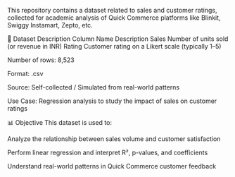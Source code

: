 This repository contains a dataset related to sales and customer ratings, collected for academic analysis of Quick Commerce platforms like Blinkit, Swiggy Instamart, Zepto, etc.

📄 Dataset Description
Column Name	Description
Sales	Number of units sold (or revenue in INR)
Rating	Customer rating on a Likert scale (typically 1–5)

Number of rows: 8,523

Format: .csv

Source: Self-collected / Simulated from real-world patterns

Use Case: Regression analysis to study the impact of sales on customer ratings

📊 Objective
This dataset is used to:

Analyze the relationship between sales volume and customer satisfaction

Perform linear regression and interpret R², p-values, and coefficients

Understand real-world patterns in Quick Commerce customer feedback

